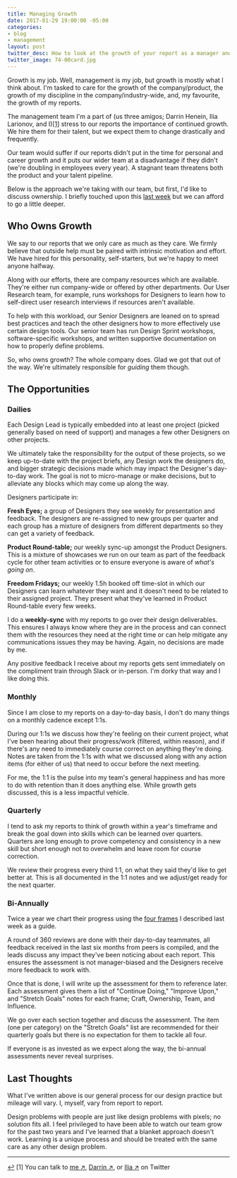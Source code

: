 ```yaml
---
title: Managing Growth
date: 2017-01-29 19:00:00 -05:00
categories:
- blog
- management
layout: post
twitter_desc: How to look at the growth of your report as a manager and provide an environment of accountability so they can 10x their growth.
twitter_image: 74-00card.jpg
---
```


Growth is my job. Well, management is my job, but growth is mostly what I think about. I'm tasked to care for the growth of the company/product, the growth of my discipline in the company/industry-wide, and, my favourite, the growth of my reports.

The management team I'm a part of (us three amigos; Darrin Henein, Ilia Larionov, and I)<a id="anchor-1" href="#note-1" class="fieldnotes-anchor">[1]</a> stress to our reports the importance of continued growth. We hire them for their talent, but we expect them to change drastically and frequently.

Our team would suffer if our reports didn't put in the time for personal and career growth and it puts our wider team at a disadvantage if they didn't (we're doubling in employees every year). A stagnant team threatens both the product and your talent pipeline.

Below is the approach we're taking with our team, but first, I'd like to discuss ownership. I briefly touched upon this [last week](http://helentran.com/assessing-impact) but we can afford to go a little deeper.

## Who Owns Growth

We say to our reports that we only care as much as they care. We firmly believe that outside help must be paired with intrinsic motivation and effort. We have hired for this personality, self-starters, but we're happy to meet anyone halfway.

Along with our efforts, there are company resources which are available. They're either run company-wide or offered by other departments. Our User Research team, for example, runs workshops for Designers to learn how to self-direct user research interviews if resources aren't available.

To help with this workload, our Senior Designers are leaned on to spread best practices and teach the other designers how to more effectively use certain design tools. Our senior team has run Design Sprint workshops, software-specific workshops, and written supportive documentation on how to properly define problems.

So, who owns growth? The whole company does. Glad we got that out of the way. We're ultimately responsible for *guiding* them though.

## The Opportunities

### Dailies

Each Design Lead is typically embedded into at least one project (picked generally based on need of support) and manages a few other Designers on other projects.

We ultimately take the responsibility for the output of these projects, so we keep up-to-date with the project briefs, any Design work the designers do, and bigger strategic decisions made which may impact the Designer's day-to-day work. The goal is not to micro-manage or make decisions, but to alleviate any blocks which may come up along the way.

Designers participate in:

**Fresh Eyes;** a group of Designers they see weekly for presentation and feedback. The designers are re-assigned to new groups per quarter and each group has a mixture of designers from different departments so they can get a variety of feedback. 

**Product Round-table;** our weekly sync-up amongst the Product Designers. This is a mixture of showcases we run on our team as part of the feedback cycle for other team activities or to ensure everyone is aware of _what's going on_.

**Freedom Fridays;** our weekly 1.5h booked off time-slot in which our Designers can learn whatever they want and it doesn't need to be related to their assigned project. They present what they've learned in Product Round-table every few weeks.

I do a **weekly-sync** with my reports to go over their design deliverables. This ensures I always know where they are in the process and can connect them with the resources they need at the right time or can help mitigate any communications issues they may be having. Again, no decisions are made by me. 

Any positive feedback I receive about my reports gets sent immediately on the compliment train through Slack or in-person. I'm dorky that way and I like doing this.

### Monthly

Since I am close to my reports on a day-to-day basis, I don't do many things on a monthly cadence except 1:1s. 

During our 1:1s we discuss how they're feeling on their current project, what I've been hearing about their progress/work (filtered, within reason), and if there's any need to immediately course correct on anything they're doing. Notes are taken from the 1:1s with what we discussed along with any action items (for either of us) that need to occur before the next meeting. 

For me, the 1:1 is the pulse into my team's general happiness and has more to do with retention than it does anything else. While growth gets discussed, this is a less impactful vehicle.

### Quarterly 

I tend to ask my reports to think of growth within a year's timeframe and break the goal down into skills which can be learned over quarters. Quarters are long enough to prove competency and consistency in a new skill but short enough not to overwhelm and leave room for course correction.

We review their progress every third 1:1, on what they said they'd like to get better at. This is all documented in the 1:1 notes and we adjust/get ready for the next quarter. 

### Bi-Annually

Twice a year we chart their progress using the [four frames](http://helentran.com/assessing-impact) I described last week as a guide.

A round of 360 reviews are done with their day-to-day teammates, all feedback received in the last six months from peers is compiled, and the leads discuss any impact they've been noticing about each report. This ensures the assessment is not manager-biased and the Designers receive more feedback to work with. 

Once that is done, I will write up the assessment for them to reference later. Each assessment gives them a list of "Continue Doing," "Improve Upon," and "Stretch Goals" notes for each frame; Craft, Ownership, Team, and Influence. 

We go over each section together and discuss the assessment. The item (one per category) on the "Stretch Goals" list are recommended for their quarterly goals but there is no expectation for them to tackle all four.

If everyone is as invested as we expect along the way, the bi-annual assessments never reveal surprises. 

## Last Thoughts

What I've written above is our general process for our design practice but mileage will vary. I, myself, vary from report to report.

Design problems with people are just like design problems with pixels; no solution fits all. I feel privileged to have been able to watch our team grow for the past two years and I've learned that a blanket approach doesn't work. Learning is a unique process and should be treated with the same care as any other design problem.

<hr class="small">

<div class="fieldnotes">
    <p id="note-1"><a href="#anchor-1" class="footnote-back">&#8617;&#xFE0E;</a> <span class="footnote">[1]</span> You can talk to <a href="https://www.twitter.com/tranhelen" class="external" target="_blank"><span class="external-body">me</span> <span class="external-box"><span class="external-box__arrow">↗&#xFE0E;</span></span></a>, <a href="https://twitter.com/darrinhenein" class="external" target="_blank"><span class="external-body">Darrin</span> <span class="external-box"><span class="external-box__arrow">↗&#xFE0E;</span></span></a>, or <a href="https://twitter.com/ilialarionov" class="external" target="_blank"><span class="external-body">Ilia</span> <span class="external-box"><span class="external-box__arrow">↗&#xFE0E;</span></span></a> on Twitter</p>
</div>